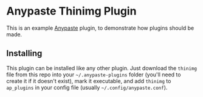 # Anypaste Thinimg Plugin

This is an example [Anypaste](https://anypaste.xyz) plugin, to demonstrate how plugins should be made.

## Installing

This plugin can be installed like any other plugin. Just download the `thinimg` file from this repo into your `~/.anypaste-plugins` folder (you'll need to create it if it doesn't exist), mark it executable, and add `thinimg` to `ap_plugins` in your config file (usually `~/.config/anypaste.conf`).
